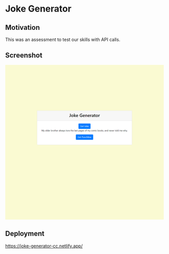 # Joke Generator

## Motivation
This was an assessment to test our skills with API calls.

## Screenshot
![Alt text](/src/img/joke-generator3.png "Joke Generator")

## Deployment
https://joke-generator-cc.netlify.app/


